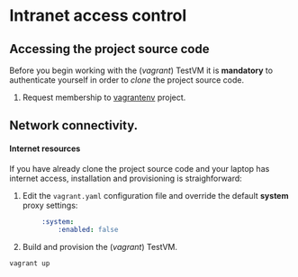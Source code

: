 # Intranet access control

## Accessing the project source code

Before you begin working with the (*vagrant*) TestVM it is **mandatory** to authenticate yourself in order to *clone* the project source code.

1. Request membership to [vagrantenv](https://github.com/theodore86/vagrantenv) project.

## Network connectivity.

#### Internet resources

If you have already clone the project source code and your laptop has internet access, installation and provisioning is straighforward:

1. Edit the ``vagrant.yaml`` configuration file and override the default **system** proxy settings:

```yaml
        :system:
            :enabled: false
```

2. Build and provision the (*vagrant*) TestVM.

```console
vagrant up
```
